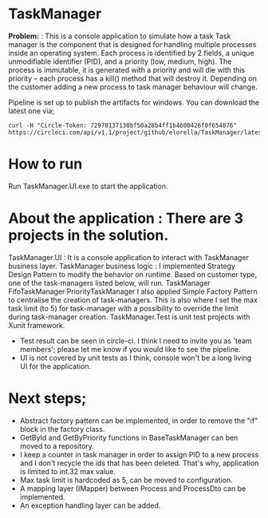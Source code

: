 # TaskManager

**Problem:** : This is a console application to simulate how a task  Task manager is the component that is designed for handling multiple processes inside an operating system. Each process is identified by 2 fields, a unique unmodifiable identifier (PID), and a priority (low, medium, high).
The process is immutable, it is generated with a priority and will die with this priority – each process has a kill() method that will destroy it. 
Depending on the customer adding a new process to task manager behaviour will change. 

Pipeline is set up to publish the artifacts for windows. You can download the latest one via;
```
curl -H "Circle-Token: 72970137130bf50a28b4ff1b4600426f0f654076" https://circleci.com/api/v1.1/project/github/elorella/TaskManager/latest/artifacts
```

# How to run 
Run TaskManager.UI.exe to start the application. 

# About the application : There are 3 projects in the solution.
TaskManager.UI : It is a console application to interact with TaskManager business layer.
TaskManager business logic : I implemented Strategy Design Pattern to modify the behavior on runtime. Based on customer type, one of the task-managers listed below, will run.
TaskManager
FifoTaskManager
PriorityTaskManager
I also applied Simple Factory Pattern to centralise the creation of task-managers. This is also where I set the max task limit (to 5) for task-manager with a possibility to override the limit during task-manager creation.
TaskManager.Test is unit test projects with Xunit framework.
- Test result can be seen in circle-ci. I think I need to invite you as 'team members'; please let me know if you would like to see the pipeline.
- UI is not covered by unit tests as I think, console won't be a long living UI for the application.

# Next steps;
- Abstract factory pattern can be implemented, in order to remove the "if" block in the factory class.
- GetById and GetByPriority functions in BaseTaskManager can ben moved to a repository.
- I keep a counter in task manager in order to assign PID to a new process and I don't recycle the ids that has been deleted. That's why, application is limited to int.32 max value.  
- Max task limit is hardcoded as 5, can be moved to configuration.
- A mapping layer (IMapper) between Process and ProcessDto can be implemented.
- An exception handling layer can be added.  
 
